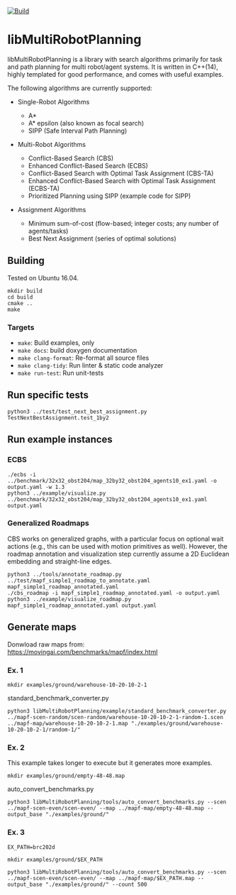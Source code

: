 [![Build](https://github.com/whoenig/libMultiRobotPlanning/actions/workflows/build.yml/badge.svg)](https://github.com/whoenig/libMultiRobotPlanning/actions/workflows/build.yml)

# libMultiRobotPlanning

libMultiRobotPlanning is a library with search algorithms primarily for task and path planning for multi robot/agent systems.
It is written in C++(14), highly templated for good performance, and comes with useful examples.

The following algorithms are currently supported:

* Single-Robot Algorithms
  * A*
  * A* epsilon (also known as focal search)
  * SIPP (Safe Interval Path Planning)

* Multi-Robot Algorithms
  * Conflict-Based Search (CBS)
  * Enhanced Conflict-Based Search (ECBS)
  * Conflict-Based Search with Optimal Task Assignment (CBS-TA)
  * Enhanced Conflict-Based Search with Optimal Task Assignment (ECBS-TA)
  * Prioritized Planning using SIPP (example code for SIPP)

* Assignment Algorithms
  * Minimum sum-of-cost (flow-based; integer costs; any number of agents/tasks)
  * Best Next Assignment (series of optimal solutions)

## Building

Tested on Ubuntu 16.04.

```
mkdir build
cd build
cmake ..
make
```

### Targets

* `make`: Build examples, only
* `make docs`: build doxygen documentation
* `make clang-format`: Re-format all source files
* `make clang-tidy`: Run linter & static code analyzer
* `make run-test`: Run unit-tests

## Run specific tests

```
python3 ../test/test_next_best_assignment.py TestNextBestAssignment.test_1by2
```

## Run example instances

### ECBS

````
./ecbs -i ../benchmark/32x32_obst204/map_32by32_obst204_agents10_ex1.yaml -o output.yaml -w 1.3
python3 ../example/visualize.py ../benchmark/32x32_obst204/map_32by32_obst204_agents10_ex1.yaml output.yaml
````

### Generalized Roadmaps

CBS works on generalized graphs, with a particular focus on optional wait actions (e.g., this can be used with motion primitives as well).
However, the roadmap annotation and visualization step currently assume a 2D Euclidean embedding and straight-line edges.

```
python3 ../tools/annotate_roadmap.py ../test/mapf_simple1_roadmap_to_annotate.yaml mapf_simple1_roadmap_annotated.yaml
./cbs_roadmap -i mapf_simple1_roadmap_annotated.yaml -o output.yaml
python3 ../example/visualize_roadmap.py mapf_simple1_roadmap_annotated.yaml output.yaml
```

## Generate maps

Donwload raw maps from: https://movingai.com/benchmarks/mapf/index.html

### Ex. 1
````
mkdir examples/ground/warehouse-10-20-10-2-1
````

standard_benchmark_converter.py
````
python3 libMultiRobotPlanning/example/standard_benchmark_converter.py ../mapf-scen-random/scen-random/warehouse-10-20-10-2-1-random-1.scen ../mapf-map/warehouse-10-20-10-2-1.map "./examples/ground/warehouse-10-20-10-2-1/random-1/"
````

### Ex. 2
This example takes longer to execute but it generates
more examples.

````
mkdir examples/ground/empty-48-48.map
````

auto_convert_benchmarks.py
````
python3 libMultiRobotPlanning/tools/auto_convert_benchmarks.py --scen ../mapf-scen-even/scen-even/ --map ../mapf-map/empty-48-48.map --output_base "./examples/ground/"
````

### Ex. 3
````
EX_PATH=brc202d
````

````
mkdir examples/ground/$EX_PATH
````

````
python3 libMultiRobotPlanning/tools/auto_convert_benchmarks.py --scen ../mapf-scen-even/scen-even/ --map ../mapf-map/$EX_PATH.map --output_base "./examples/ground/" --count 500
````
